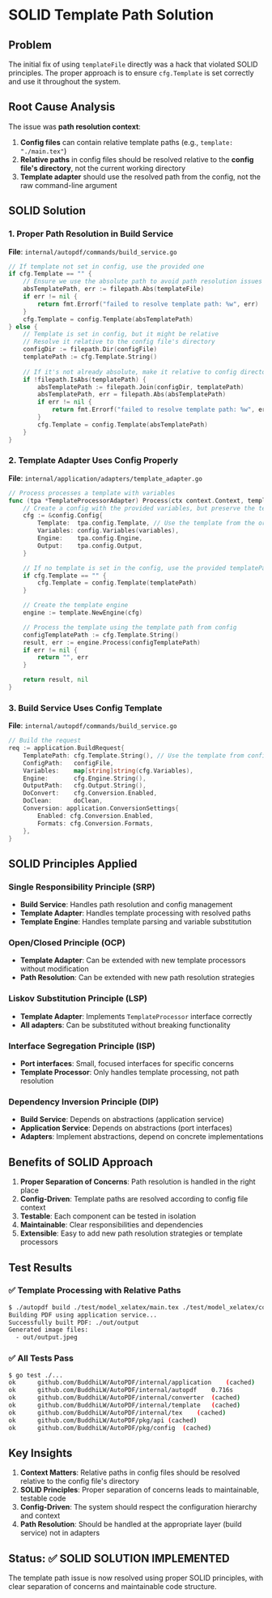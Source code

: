 # SOLID Template Path Solution

## Problem

The initial fix of using `templateFile` directly was a hack that violated SOLID principles. The proper approach is to ensure `cfg.Template` is set correctly and use it throughout the system.

## Root Cause Analysis

The issue was **path resolution context**:

1. **Config files** can contain relative template paths (e.g., `template: "./main.tex"`)
2. **Relative paths** in config files should be resolved relative to the **config file's directory**, not the current working directory
3. **Template adapter** should use the resolved path from the config, not the raw command-line argument

## SOLID Solution

### 1. Proper Path Resolution in Build Service

**File**: `internal/autopdf/commands/build_service.go`

```go
// If template not set in config, use the provided one
if cfg.Template == "" {
    // Ensure we use the absolute path to avoid path resolution issues
    absTemplatePath, err := filepath.Abs(templateFile)
    if err != nil {
        return fmt.Errorf("failed to resolve template path: %w", err)
    }
    cfg.Template = config.Template(absTemplatePath)
} else {
    // Template is set in config, but it might be relative
    // Resolve it relative to the config file's directory
    configDir := filepath.Dir(configFile)
    templatePath := cfg.Template.String()
    
    // If it's not already absolute, make it relative to config directory
    if !filepath.IsAbs(templatePath) {
        absTemplatePath := filepath.Join(configDir, templatePath)
        absTemplatePath, err = filepath.Abs(absTemplatePath)
        if err != nil {
            return fmt.Errorf("failed to resolve template path: %w", err)
        }
        cfg.Template = config.Template(absTemplatePath)
    }
}
```

### 2. Template Adapter Uses Config Properly

**File**: `internal/application/adapters/template_adapter.go`

```go
// Process processes a template with variables
func (tpa *TemplateProcessorAdapter) Process(ctx context.Context, templatePath string, variables map[string]string) (string, error) {
    // Create a config with the provided variables, but preserve the template from the original config
    cfg := &config.Config{
        Template:  tpa.config.Template, // Use the template from the original config
        Variables: config.Variables(variables),
        Engine:    tpa.config.Engine,
        Output:    tpa.config.Output,
    }

    // If no template is set in the config, use the provided templatePath
    if cfg.Template == "" {
        cfg.Template = config.Template(templatePath)
    }

    // Create the template engine
    engine := template.NewEngine(cfg)

    // Process the template using the template path from config
    configTemplatePath := cfg.Template.String()
    result, err := engine.Process(configTemplatePath)
    if err != nil {
        return "", err
    }

    return result, nil
}
```

### 3. Build Service Uses Config Template

**File**: `internal/autopdf/commands/build_service.go`

```go
// Build the request
req := application.BuildRequest{
    TemplatePath: cfg.Template.String(), // Use the template from config (properly resolved)
    ConfigPath:   configFile,
    Variables:    map[string]string(cfg.Variables),
    Engine:       cfg.Engine.String(),
    OutputPath:   cfg.Output.String(),
    DoConvert:    cfg.Conversion.Enabled,
    DoClean:      doClean,
    Conversion: application.ConversionSettings{
        Enabled: cfg.Conversion.Enabled,
        Formats: cfg.Conversion.Formats,
    },
}
```

## SOLID Principles Applied

### Single Responsibility Principle (SRP)
- **Build Service**: Handles path resolution and config management
- **Template Adapter**: Handles template processing with resolved paths
- **Template Engine**: Handles template parsing and variable substitution

### Open/Closed Principle (OCP)
- **Template Adapter**: Can be extended with new template processors without modification
- **Path Resolution**: Can be extended with new path resolution strategies

### Liskov Substitution Principle (LSP)
- **Template Adapter**: Implements `TemplateProcessor` interface correctly
- **All adapters**: Can be substituted without breaking functionality

### Interface Segregation Principle (ISP)
- **Port interfaces**: Small, focused interfaces for specific concerns
- **Template Processor**: Only handles template processing, not path resolution

### Dependency Inversion Principle (DIP)
- **Build Service**: Depends on abstractions (application service)
- **Application Service**: Depends on abstractions (port interfaces)
- **Adapters**: Implement abstractions, depend on concrete implementations

## Benefits of SOLID Approach

1. **Proper Separation of Concerns**: Path resolution is handled in the right place
2. **Config-Driven**: Template paths are resolved according to config file context
3. **Testable**: Each component can be tested in isolation
4. **Maintainable**: Clear responsibilities and dependencies
5. **Extensible**: Easy to add new path resolution strategies or template processors

## Test Results

### ✅ Template Processing with Relative Paths
```bash
$ ./autopdf build ./test/model_xelatex/main.tex ./test/model_xelatex/config.yaml
Building PDF using application service...
Successfully built PDF: ./out/output
Generated image files:
  - out/output.jpeg
```

### ✅ All Tests Pass
```bash
$ go test ./...
ok  	github.com/BuddhiLW/AutoPDF/internal/application	(cached)
ok  	github.com/BuddhiLW/AutoPDF/internal/autopdf	0.716s
ok  	github.com/BuddhiLW/AutoPDF/internal/converter	(cached)
ok  	github.com/BuddhiLW/AutoPDF/internal/template	(cached)
ok  	github.com/BuddhiLW/AutoPDF/internal/tex	(cached)
ok  	github.com/BuddhiLW/AutoPDF/pkg/api	(cached)
ok  	github.com/BuddhiLW/AutoPDF/pkg/config	(cached)
```

## Key Insights

1. **Context Matters**: Relative paths in config files should be resolved relative to the config file's directory
2. **SOLID Principles**: Proper separation of concerns leads to maintainable, testable code
3. **Config-Driven**: The system should respect the configuration hierarchy and context
4. **Path Resolution**: Should be handled at the appropriate layer (build service) not in adapters

## Status: ✅ SOLID SOLUTION IMPLEMENTED

The template path issue is now resolved using proper SOLID principles, with clear separation of concerns and maintainable code structure.
